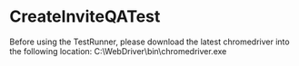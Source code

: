 # CreateInviteQATest

Before using the TestRunner, please download the latest chromedriver into the following location:  C:\WebDriver\bin\chromedriver.exe
